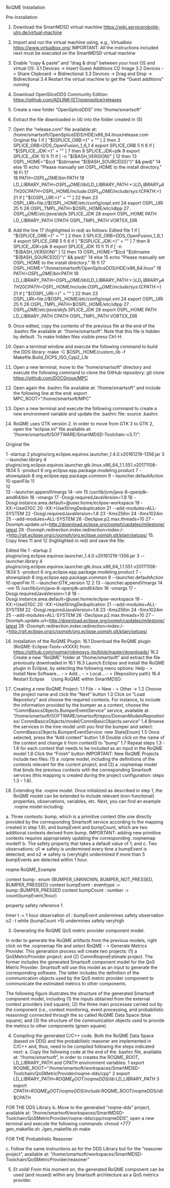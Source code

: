 RoQME Installation

Pre-Installation 

1.	Download the SmartMDSD virtual machine 
https://wiki.servicerobotik-ulm.de/virtual-machine
2.	Import and run the virtual machine using, e.g., Virtualbox 
https://www.virtualbox.org/
IMPORTANT: All the instructions included next must be executed on the SmartMDSD virtual machine
3.	Enable “copy & paste” and “drag & drop” between your host OS and virtual OS:
3.1	Devices -> Insert Guest Additions CD Image 
3.2	Devices -> Share Clipboard -> Bidirectional
3.3	Devices -> Drag and Drop -> Bidirectional
3.4	Restart the virtual machine to get the “Guest additions” running
4.	Download OpenSliceDDS Community Edition: 
https://github.com/ADLINK-IST/opensplice/releases  

 
5.	Create a new folder “OpenSpliceDDS” into “/home/smartsoft” 
6.	Extract the file downloaded in (4) into the folder created in (5)
7.	Open the “release.com” file available at: /home/smartsoft/OpenSpliceDDS/HDE/x86_64.linux/release.com
Original file
1	if [ "${SPLICE_ORB:=}" = "" ]
2	then
3	SPLICE_ORB=DDS_OpenFusion_1_6_1
4	export SPLICE_ORB
5	fi
6	if [ "${SPLICE_JDK:=}" = "" ]
7	then
8	SPLICE_JDK=jdk
9	export SPLICE_JDK
10	fi
11	if [ -n "${BASH_VERSION}" ]
12	then
13	OSPL_HOME="$(cd "$(dirname "${BASH_SOURCE[0]}")" && pwd)"
14	else
15	echo "Please manually set OSPL_HOME to the install directory."
16	Fi
17	
18	PATH=$OSPL_HOME/bin:$PATH
19	LD_LIBRARY_PATH=$OSPL_HOME/lib${LD_LIBRARY_PATH:+:}$LD_LIBRARY_PATH
20	CPATH=$OSPL_HOME/include:$OSPL_HOME/include/sys:${CPATH:=}
21	if [ "${OSPL_URI:=}" = "" ]
22	then
23	OSPL_URI=file://$OSPL_HOME/etc/config/ospl.xml
24	export OSPL_URI
25	fi
26	OSPL_TMPL_PATH=$OSPL_HOME/etc/idlpp
27	. $OSPL_HOME/etc/java/defs.$SPLICE_JDK
28	export OSPL_HOME PATH LD_LIBRARY_PATH CPATH OSPL_TMPL_PATH VORTEX_DIR

8.	Add the line 17 (highlighted in red) as follows:
Edited file
1	if [ "${SPLICE_ORB:=}" = "" ]
2	then
3	SPLICE_ORB=DDS_OpenFusion_1_6_1
4	export SPLICE_ORB
5	fi
6	if [ "${SPLICE_JDK:=}" = "" ]
7	then
8	SPLICE_JDK=jdk
9	export SPLICE_JDK
10	fi
11	if [ -n "${BASH_VERSION}" ]
12	then
13	OSPL_HOME="$(cd "$(dirname "${BASH_SOURCE[0]}")" && pwd)"
14	else
15	echo "Please manually set OSPL_HOME to the install directory."
16	fi
17	OSPL_HOME="/home/smartsoft/OpenSpliceDDS/HDE/x86_64.linux”
18	PATH=$OSPL_HOME/bin:$PATH
19	LD_LIBRARY_PATH=$OSPL_HOME/lib${LD_LIBRARY_PATH:+:}$LD_LIBRARY_PATH
20	CPATH=$OSPL_HOME/include:$OSPL_HOME/include/sys:${CPATH:=}
21	if [ "${OSPL_URI:=}" = "" ]
22	then
23	OSPL_URI=file://$OSPL_HOME/etc/config/ospl.xml
24	export OSPL_URI
25	fi
26	OSPL_TMPL_PATH=$OSPL_HOME/etc/idlpp
27	. $OSPL_HOME/etc/java/defs.$SPLICE_JDK
28	export OSPL_HOME PATH LD_LIBRARY_PATH CPATH OSPL_TMPL_PATH VORTEX_DIR

9.	Once edited, copy the contents of the previous file at the end of the .bashrc file available at: “/home/smartsoft”. Note that this file is hidden by default. To make hidden files visible press Ctrl-H.
10.	Open a terminal window and execute the following command to build the DDS library: 
make -C $OSPL_HOME/custom_lib -f Makefile.Build_DCPS_ISO_Cpp2_Lib 
11.	Open a new terminal, move to the “home/smartsoft” directory and execute the following command to clone the GitHub repository:
git clone https://github.com/DOCGroup/MPC
12.	Open again the .bashrc file available at: “/home/smartsoft” and include the following line at the end:
export MPC_ROOT="/home/smartsoft/MPC"
13.	Open a new terminal and execute the following command to create a new environment variable and update the .bashrc file:
source .bashrc
14.	RoQME uses GTK versión 2. In order to move from GTK 3 to GTK 2, open the “eclipse.ini” file available at: “/home/smartsoft/SOFTWARE/SmartMDSD-Toolchain-v3.7/”:

Original file

1	-startup
2	plugins/org.eclipse.equinox.launcher_1.4.0.v20161219-1356.jar
3	--launcher.library
4	plugins/org.eclipse.equinox.launcher.gtk.linux.x86_64_1.1.551.v20171108-1834
5	-product
6	org.eclipse.epp.package.modeling.product
7	-showsplash
8	org.eclipse.epp.package.common
9	--launcher.defaultAction
10	openFile
11	
12	
13	--launcher.appendVmargs
14	-vm
15	/usr/lib/jvm/java-8-openjdk-amd64/bin
16	-vmargs
17	-Dosgi.requiredJavaVersion=1.8
18	-Dosgi.instance.area.default=@user.home/eclipse-workspace
19	-XX:+UseG1GC
20	-XX:+UseStringDeduplication
21	--add-modules=ALL-SYSTEM
22	-Dosgi.requiredJavaVersion=1.8
23	-Xms256m
24	-Xmx1024m
25	--add-modules=ALL-SYSTEM
26	-Declipse.p2.max.threads=10
27	-Doomph.update.url=http://download.eclipse.org/oomph/updates/milestone/latest
28	-Doomph.redirection.index.redirection=index:/->http://git.eclipse.org/c/oomph/org.eclipse.oomph.git/plain/setups/
15.	Copy lines 11 and 12 (highlighted in red) and save the file:

Edited file
1	-startup
2	plugins/org.eclipse.equinox.launcher_1.4.0.v20161219-1356.jar
3	--launcher.library
4	plugins/org.eclipse.equinox.launcher.gtk.linux.x86_64_1.1.551.v20171108-1834
5	-product
6	org.eclipse.epp.package.modeling.product
7	-showsplash
8	org.eclipse.epp.package.common
9	--launcher.defaultAction
10	openFile
11	--launcher.GTK_version
12	2
13	--launcher.appendVmargs
14	-vm
15	/usr/lib/jvm/java-8-openjdk-amd64/bin
16	-vmargs
17	-Dosgi.requiredJavaVersion=1.8
18	-Dosgi.instance.area.default=@user.home/eclipse-workspace
19	-XX:+UseG1GC
20	-XX:+UseStringDeduplication
21	--add-modules=ALL-SYSTEM
22	-Dosgi.requiredJavaVersion=1.8
23	-Xms256m
24	-Xmx1024m
25	--add-modules=ALL-SYSTEM
26	-Declipse.p2.max.threads=10
27	-Doomph.update.url=http://download.eclipse.org/oomph/updates/milestone/latest
28	-Doomph.redirection.index.redirection=index:/->http://git.eclipse.org/c/oomph/org.eclipse.oomph.git/plain/setups/

16.	Installation of the RoQME Plugin:
16.1	Download the RoQME plugin (RoQME-Eclipse-Tools-vXXXX) from: 
https://github.com/roqme/robmosys-itp/blob/master/downloads/
16.2	Create a new “RoQME” folder at “/home/smartsoft” and extract the file previously downloaded in 16.1
16.3	Launch Eclipse and install the RoQME plugin in Eclipse, by selecting the following menu options:
Help - > Install New Software… - > Add… - > Local… - > {Repository path}
16.4	Restart Eclipse
 
Using RoQME within SmartMDSD:

1.	Creating a new RoQME Project:
1.1	File - > New - > Other -> 
1.2	Choose the project name and click the “Next” button
1.3	Click on “Load Repository” and choose the required contexts. For instance, to include the information provided by the bumper as a context, choose the “CommBasicsObjects.BumperEventService” service, available at: “/home/smartsoft/SOFTWARE/smartsoft/repos/DomainModelsRepositories/
CommBasicsObjects/model/CommBasicObjects.service” 
1.4	Browse the services in the tree model until you find the bumper and select: CommBasicsObjects.BumperEventService: new State[Enum]
1.5	Once selected, press the “Add context” button
1.6	Double click on the name of the context and change it from context0 to “bump”
1.7	Repeat steps 1.3 - 1.6 for each context that needs to be included as an input in the RoQME model
1.8	Click the “Finish” button
IMPORTANT: New RoQME Projects include two files: (1) a .roqme model, including the definitions of the contexts relevant for the current project; and (2) a .roqmemap model that binds the previous contexts with the corresponding Smartsoft services (this mapping is created during the project configuration: steps 1.3 – 1.6). 
2.	Extending the .roqme model. Once initialized as described in step 1, the RoQME model can be extended to include relevant (non-functional) properties, observations, variables, etc. Next, you can find an example .roqme model including:

a.	Three contexts: bump, which is a primitive context (the one directly provided by the corresponding Smartsoft service according to the mapping created in step 1.6); and bumpEvent and bumpCount, which are two additional contexts derived from bump. IMPORTANT: adding new primitive contexts requires appropriately updating the corresponding .roqmemap model!!
b.	The safety property that takes a default value of 1; and
c.	Two observations: o1 => safety is undermined every time a bumpEvent is detected; and o2 => safety is (veryhigh) undermined if more than 5 bumpEvents are detected within 1 hour.

roqme RoQME_Example

context bump : enum {BUMPER_UNKNOWN, BUMPER_NOT_PRESSED, BUMPER_PRESSED}
context bumpEvent : eventtype := bump::BUMPER_PRESSED
context bumpCount : number := count(bumpEvent,1hour)

property safety reference 1

timer t := 1 hour
observation o1 : bumpEvent undermines safety
observation o2 : t while (bumpCount >5) undermines safety veryhigh

3.	Generating the RoQME QoS metric provider component model. 

In order to generate the RoQME artifacts from the previous models, right click on the .roqmemap file and select RoQME - > Generate Metrics Provider. This generation process will create two projects: (1) a QoSMetricProvider project; and (2) CommRoqmeEstimate project. The former includes the generated Smartsoft component model for the QoS Metric Provider. Smartsoft will use this model as an input to generate the corresponding software. The latter includes the definition of the communication objects used by the QoS metric provider component to communicate the estimated metrics to other components. 

The following figure illustrates the structure of the generated Smartsoft component model, including (1) the inputs obtained from the external context providers (red square); (2) the three main processes carried out by the component (i.e., context monitoring, event processing, and probabilistic reasoning) connected through the so called RoQME Data Space (blue square); and (3) the structure of the communication objects used to provide the metrics to other components (green square).

 
4.	Compiling the generated C/C++ code.
Both the RoQME Data Space (based on DDS) and the probabilistic reasoner are implemented in C/C++ and, thus, need to be compiled following the steps indicated next:
a.	Copy the following code at the end of the .bashrc file, available at: “/home/smartsoft”, in order to creates the ROQME_ROOT, LD_LIBRARY_PATH and CPATH environment variables: 
1	export ROQME_ROOT="/home/smartsoft/workspaces/SmartMDSD-Toolchain/QoSMetricProvider/roqme-dds/cpp"
2	export LD_LIBRARY_PATH=$ROQME_ROOT/roqmeDDS/lib:$LD_LIBRARY_PATH
3	export CPATH=$ROQME_ROOT/roqmeDDS/include:$ROQME_ROOT/roqmeDDS/idl:$CPATH

FOR THE DDS Library
b.	Move to the generated “roqme-dds” project, available at: “/home/smartsoft/workspaces/SmartMDSD-Toolchain/QoSMetricProvider/roqme-dds/cpp/roqmeDDS”, open a new terminal and execute the following commands:
chmod +777 gen_makefile.sh 
./gen_makefile.sh
make

FOR THE Probabilistic Reasoner 

c.	Follow the same instructions as for the DDS Library but for the “reasoner project”, available at: “/home/smartsoft/workspaces/SmartMDSD-Toolchain/QoSMetricProvider/reasoner”

5.	Et voilá! From this moment on, the generated RoQME component can be used (and reused) within any Smartsoft architecture as a QoS metrics provider.
